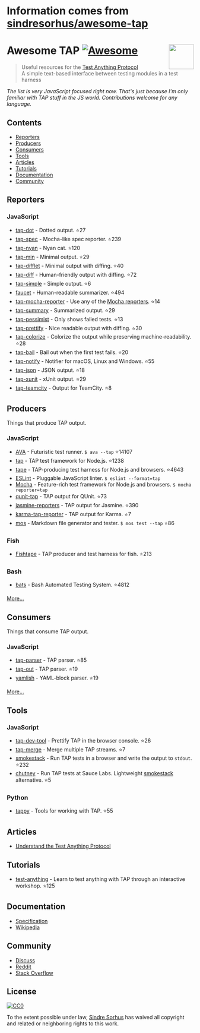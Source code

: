 # Information comes from [sindresorhus/awesome-tap](https://github.com/sindresorhus/awesome-tap)
# Awesome TAP [![Awesome](https://awesome.re/badge.svg)](https://awesome.re) [<img src="https://testanything.org/images/tap.png" width="67" align="right">](https://testanything.org)


> Useful resources for the [Test Anything Protocol](https://testanything.org)<br>
> A simple text-based interface between testing modules in a test harness

*The list is very JavaScript focused right now. That's just because I'm only familiar with TAP stuff in the JS world. Contributions welcome for any language.*


## Contents

- [Reporters](#reporters)
- [Producers](#producers)
- [Consumers](#consumers)
- [Tools](#tools)
- [Articles](#articles)
- [Tutorials](#tutorials)
- [Documentation](#documentation)
- [Community](#community)


## Reporters

### JavaScript

- [tap-dot](https://github.com/scottcorgan/tap-dot) - Dotted output. :star:27
- [tap-spec](https://github.com/scottcorgan/tap-spec) - Mocha-like spec reporter. :star:239
- [tap-nyan](https://github.com/calvinmetcalf/tap-nyan) - Nyan cat. :star:120
- [tap-min](https://github.com/gummesson/tap-min) - Minimal output. :star:29
- [tap-difflet](https://github.com/namuol/tap-difflet) - Minimal output with diffing. :star:40
- [tap-diff](https://github.com/axross/tap-diff) - Human-friendly output with diffing. :star:72
- [tap-simple](https://github.com/joeybaker/tap-simple) - Simple output. :star:6
- [faucet](https://github.com/substack/faucet) - Human-readable summarizer. :star:494
- [tap-mocha-reporter](https://github.com/isaacs/tap-mocha-reporter) - Use any of the [Mocha reporters](https://github.com/isaacs/tap-mocha-reporter/tree/master/lib/reporters). :star:14
- [tap-summary](https://github.com/zoubin/tap-summary) - Summarized output. :star:29
- [tap-pessimist](https://github.com/clux/tap-pessimist) - Only shows failed tests. :star:13
- [tap-prettify](https://github.com/toolness/tap-prettify) - Nice readable output with diffing. :star:30
- [tap-colorize](https://github.com/substack/tap-colorize) - Colorize the output while preserving machine-readability. :star:28
- [tap-bail](https://github.com/juliangruber/tap-bail) - Bail out when the first test fails. :star:20
- [tap-notify](https://github.com/axross/tap-notify) - Notifier for macOS, Linux and Windows. :star:55
- [tap-json](https://github.com/gummesson/tap-json) - JSON output. :star:18
- [tap-xunit](https://github.com/aghassemi/tap-xunit) - xUnit output. :star:29
- [tap-teamcity](https://github.com/smockle/tap-teamcity) - Output for TeamCity. :star:8


## Producers

Things that produce TAP output.

### JavaScript

- [AVA](https://github.com/sindresorhus/ava) - Futuristic test runner. `$ ava --tap` :star:14107
- [tap](https://github.com/isaacs/node-tap) - TAP test framework for Node.js. :star:1238
- [tape](https://github.com/substack/tape) - TAP-producing test harness for Node.js and browsers. :star:4643
- [ESLint](http://eslint.org/docs/user-guide/formatters/#tap) - Pluggable JavaScript linter. `$ eslint --format=tap`
- [Mocha](https://mochajs.org) - Feature-rich test framework for Node.js and browsers. `$ mocha reporter=tap`
- [qunit-tap](https://github.com/twada/qunit-tap) - TAP output for QUnit. :star:73
- [jasmine-reporters](https://github.com/larrymyers/jasmine-reporters) - TAP output for Jasmine. :star:390
- [karma-tap-reporter](https://github.com/fumiakiy/karma-tap-reporter) - TAP output for Karma. :star:7
- [mos](https://github.com/zkochan/mos) - Markdown file generator and tester. `$ mos test --tap` :star:86

### Fish

- [Fishtape](https://github.com/fisherman/fishtape) - TAP producer and test harness for fish. :star:213

### Bash

- [bats](https://github.com/sstephenson/bats) - Bash Automated Testing System. :star:4812

[More...](https://testanything.org/producers.html)


## Consumers

Things that consume TAP output.

### JavaScript

- [tap-parser](https://github.com/substack/tap-parser) - TAP parser. :star:85
- [tap-out](https://github.com/scottcorgan/tap-out) - TAP parser. :star:19
- [yamlish](https://github.com/isaacs/yamlish) - YAML-block parser. :star:19

[More...](https://testanything.org/consumers.html)


## Tools

### JavaScript

- [tap-dev-tool](https://github.com/Jam3/tap-dev-tool) - Prettify TAP in the browser console. :star:26
- [tap-merge](https://github.com/anko/tap-merge) - Merge multiple TAP streams. :star:7
- [smokestack](https://github.com/hughsk/smokestack) - Run TAP tests in a browser and write the output to `stdout`. :star:232
- [chutney](https://github.com/derhuerst/chutney) - Run TAP tests at Sauce Labs. Lightweight [smokestack](https://github.com/hughsk/smokestack) alternative. :star:5

### Python

- [tappy](https://github.com/mblayman/tappy) - Tools for working with TAP. :star:55


## Articles

- [Understand the Test Anything Protocol](http://www.effectiveperlprogramming.com/2011/05/understand-the-test-anything-protocol/)


## Tutorials

- [test-anything](https://github.com/finnp/test-anything) - Learn to test anything with TAP through an interactive workshop. :star:125


## Documentation

- [Specification](https://testanything.org/tap-version-13-specification.html)
- [Wikipedia](https://en.wikipedia.org/wiki/Test_Anything_Protocol)


## Community

- [Discuss](https://github.com/TestAnything/Specification/issues)
- [Reddit](https://www.reddit.com/r/testanythingprotocol)
- [Stack Overflow](http://stackoverflow.com/questions/tagged/tap)


## License

[![CC0](http://mirrors.creativecommons.org/presskit/buttons/88x31/svg/cc-zero.svg)](https://creativecommons.org/publicdomain/zero/1.0/)

To the extent possible under law, [Sindre Sorhus](http://sindresorhus.com) has waived all copyright and related or neighboring rights to this work.

